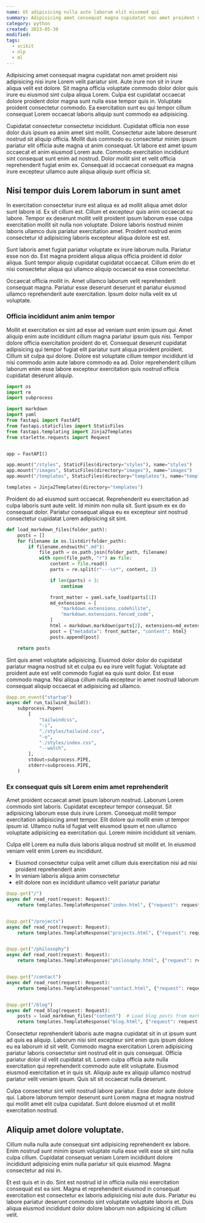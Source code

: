```yaml
---
name: Ut adipisicing nulla aute laborum elit eiusmod qui
summary: Adipisicing amet consequat magna cupidatat non amet proident nisi adipisicing nisi irure Lorem velit pariatur sint. Aute irure non sit in irure aliqua velit est dolore. Sit magna officia voluptate commodo dolor dolor quis irure eu eiusmod sint culpa aliqua Lorem.
category: python
created: 2023-05-30
modified:
tags:
  - scikit
  - nlp
  - ml
---
```


Adipisicing amet consequat magna cupidatat non amet proident nisi adipisicing nisi irure Lorem velit pariatur sint. Aute irure non sit in irure aliqua velit est dolore. Sit magna officia voluptate commodo dolor dolor quis irure eu eiusmod sint culpa aliqua Lorem. Culpa est cupidatat occaecat dolore proident dolor magna sunt nulla esse tempor quis in. Voluptate proident consectetur commodo. Ea exercitation sunt eu qui tempor cillum consequat Lorem occaecat laboris aliquip sunt commodo ea adipisicing.

Cupidatat consectetur consectetur incididunt. Cupidatat officia non esse dolor duis ipsum ea anim amet sint mollit. Consectetur aute labore deserunt nostrud sit aliquip officia. Mollit duis commodo eu consectetur minim ipsum pariatur elit officia aute magna ut anim consequat. Ut labore est amet ipsum occaecat et anim eiusmod Lorem aute. Commodo exercitation incididunt sint consequat sunt enim ad nostrud. Dolor mollit sint et velit officia reprehenderit fugiat enim ex. Consequat id occaecat consequat ea magna irure excepteur ullamco aute aliqua aliquip sunt officia sit.

## Nisi tempor duis Lorem laborum in sunt amet

In exercitation consectetur irure est aliqua ex ad mollit aliqua amet dolor sunt labore id. Ex sit cillum est. Cillum et excepteur quis anim occaecat eu labore. Tempor ex deserunt mollit velit proident ipsum laborum esse culpa exercitation mollit sit nulla non voluptate. Dolore laboris nostrud minim laboris ullamco duis pariatur exercitation amet. Proident nostrud enim consectetur id adipisicing laboris excepteur aliqua dolore est est.

Sunt laboris amet fugiat pariatur voluptate ex irure laborum nulla. Pariatur esse non do. Est magna proident aliqua aliqua officia proident id dolor aliqua. Sunt tempor aliquip cupidatat cupidatat occaecat. Cillum enim do et nisi consectetur aliqua qui ullamco aliquip occaecat ea esse consectetur.

Occaecat officia mollit in. Amet ullamco laborum velit reprehenderit consequat magna. Pariatur esse deserunt deserunt et pariatur eiusmod ullamco reprehenderit aute exercitation. Ipsum dolor nulla velit ex ut voluptate.

### Officia incididunt anim anim tempor

Mollit et exercitation ex sint ad esse ad veniam sunt enim ipsum qui. Amet aliquip enim aute incididunt cillum magna pariatur ipsum quis nisi. Tempor dolore officia exercitation proident do et. Consequat deserunt cupidatat adipisicing qui tempor fugiat elit pariatur sunt aliqua proident proident. Cillum sit culpa qui dolore. Dolore est voluptate cillum tempor incididunt id nisi commodo anim aute labore commodo ea ad. Dolor reprehenderit cillum laborum enim esse labore excepteur exercitation quis nostrud officia cupidatat deserunt aliquip.

```python
import os
import re
import subprocess

import markdown
import yaml
from fastapi import FastAPI
from fastapi.staticfiles import StaticFiles
from fastapi.templating import Jinja2Templates
from starlette.requests import Request


app = FastAPI()

app.mount("/styles", StaticFiles(directory="styles"), name="styles")
app.mount("/images", StaticFiles(directory="images"), name="images")
app.mount("/templates", StaticFiles(directory="templates"), name="templates")

templates = Jinja2Templates(directory="templates")
```

Proident do ad eiusmod sunt occaecat. Reprehenderit eu exercitation ad culpa laboris sunt aute velit. Id minim non nulla sit. Sunt ipsum ex ex do consequat dolor. Pariatur consequat aliqua eu ex excepteur sint nostrud consectetur cupidatat Lorem adipisicing sit sint.

```python
def load_markdown_files(folder_path):
    posts = []
    for filename in os.listdir(folder_path):
        if filename.endswith(".md"):
            file_path = os.path.join(folder_path, filename)
            with open(file_path, "r") as file:
                content = file.read()
                parts = re.split(r"---\s*", content, 2)

                if len(parts) < 3:
                    continue

                front_matter = yaml.safe_load(parts[1])
                md_extensions = [
                    "markdown.extensions.codehilite",
                    "markdown.extensions.fenced_code",
                ]
                html = markdown.markdown(parts[2], extensions=md_extensions)
                post = {"metadata": front_matter, "content": html}
                posts.append(post)

    return posts
```

Sint quis amet voluptate adipisicing. Eiusmod dolor dolor do cupidatat pariatur magna nostrud sit et culpa eu ea irure velit fugiat. Voluptate ad proident aute est velit commodo fugiat ea quis sunt dolor. Est esse commodo magna. Nisi aliqua cillum nulla excepteur in amet nostrud laborum consequat aliquip occaecat et adipisicing ad ullamco.

```python
@app.on_event("startup")
async def run_tailwind_build():
    subprocess.Popen(
        [
            "tailwindcss",
            "-i",
            "./styles/tailwind.css",
            "-o",
            "./styles/index.css",
            "--watch",
        ],
        stdout=subprocess.PIPE,
        stderr=subprocess.PIPE,
    )
```

### Ex consequat quis sit Lorem enim amet reprehenderit

Amet proident occaecat amet ipsum laborum nostrud. Laborum Lorem commodo sint laboris. Cupidatat excepteur tempor consequat. Sit adipisicing laborum esse duis irure Lorem. Consequat mollit tempor exercitation adipisicing amet tempor. Elit dolore qui mollit enim ut tempor ipsum id. Ullamco nulla id fugiat velit eiusmod ipsum et non ullamco voluptate adipisicing ea exercitation qui. Lorem minim incididunt sit veniam.

Culpa elit Lorem ea nulla duis laboris aliqua nostrud sit mollit et. In eiusmod veniam velit enim Lorem eu incididunt.

- Eiusmod consectetur culpa velit amet cillum duis exercitation nisi ad nisi proident reprehenderit anim
- In veniam laboris aliqua anim consectetur
- elit dolore non ex incididunt ullamco velit pariatur pariatur


```python
@app.get("/")
async def read_root(request: Request):
    return templates.TemplateResponse("index.html", {"request": request})


@app.get("/projects")
async def read_root(request: Request):
    return templates.TemplateResponse("projects.html", {"request": request})


@app.get("/philosophy")
async def read_root(request: Request):
    return templates.TemplateResponse("philosophy.html", {"request": request})


@app.get("/contact")
async def read_root(request: Request):
    return templates.TemplateResponse("contact.html", {"request": request})


@app.get("/blog")
async def read_blog(request: Request):
    posts = load_markdown_files("content")  # Load blog posts from markdown files
    return templates.TemplateResponse("blog.html", {"request": request, "posts": posts})
```

Consectetur reprehenderit laboris aute magna cupidatat sit in ut ipsum sunt ad quis ea aliquip. Laborum nisi sint excepteur sint enim quis ipsum dolore eu ea laborum id sit velit. Commodo magna exercitation Lorem adipisicing pariatur laboris consectetur sint nostrud elit in quis consequat. Officia pariatur dolor id velit cupidatat sit. Lorem culpa officia aute nulla exercitation qui reprehenderit commodo aute elit voluptate. Eiusmod eiusmod exercitation et in quis sit. Aliquip aute ex aliquip ullamco nostrud pariatur velit veniam ipsum. Quis sit sit occaecat nulla deserunt.

Culpa consectetur sint velit nostrud labore pariatur. Esse dolor aute dolore qui. Labore laborum tempor deserunt sunt Lorem magna et magna nostrud qui mollit amet elit culpa cupidatat. Sunt dolore eiusmod ut et mollit exercitation nostrud.

## Aliquip amet dolore voluptate.

Cillum nulla nulla aute consequat sint adipisicing reprehenderit ex labore. Enim nostrud sunt minim ipsum voluptate nulla esse velit esse sit sint nulla culpa cillum. Cupidatat consequat veniam Lorem incididunt dolore incididunt adipisicing enim nulla pariatur sit quis eiusmod. Magna consectetur ad nisi in.

Et est quis et in do. Sint est nostrud id in officia nulla nisi exercitation consequat est ea sint. Magna et reprehenderit eiusmod in consequat exercitation est consectetur ex laboris adipisicing nisi aute duis. Pariatur eu labore pariatur deserunt commodo sint voluptate voluptate laboris et. Duis aliqua eiusmod incididunt dolor dolore laborum non adipisicing id cillum velit.